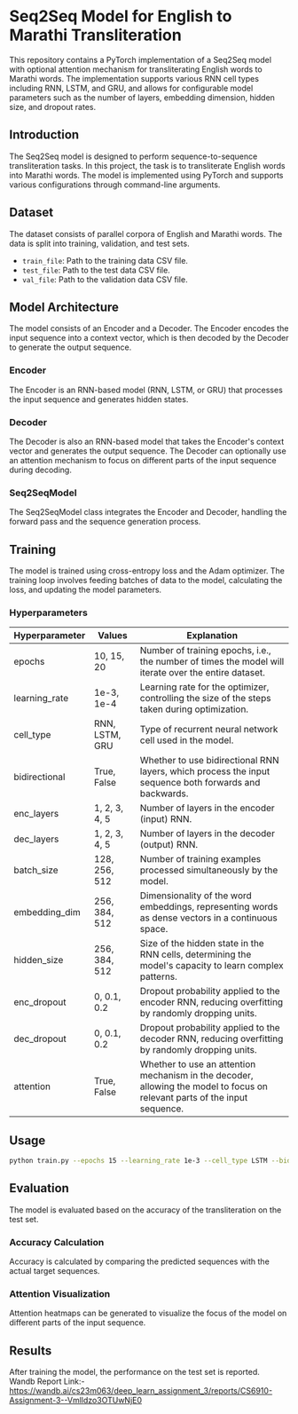 
# Seq2Seq Model for English to Marathi Transliteration

This repository contains a PyTorch implementation of a Seq2Seq model with optional attention mechanism for transliterating English words to Marathi words. The implementation supports various RNN cell types including RNN, LSTM, and GRU, and allows for configurable model parameters such as the number of layers, embedding dimension, hidden size, and dropout rates.


## Introduction

The Seq2Seq model is designed to perform sequence-to-sequence transliteration tasks. In this project, the task is to transliterate English words into Marathi words. The model is implemented using PyTorch and supports various configurations through command-line arguments.

## Dataset

The dataset consists of parallel corpora of English and Marathi words. The data is split into training, validation, and test sets.

- `train_file`: Path to the training data CSV file.
- `test_file`: Path to the test data CSV file.
- `val_file`: Path to the validation data CSV file.

## Model Architecture

The model consists of an Encoder and a Decoder. The Encoder encodes the input sequence into a context vector, which is then decoded by the Decoder to generate the output sequence.

### Encoder

The Encoder is an RNN-based model (RNN, LSTM, or GRU) that processes the input sequence and generates hidden states.

### Decoder

The Decoder is also an RNN-based model that takes the Encoder's context vector and generates the output sequence. The Decoder can optionally use an attention mechanism to focus on different parts of the input sequence during decoding.

### Seq2SeqModel

The Seq2SeqModel class integrates the Encoder and Decoder, handling the forward pass and the sequence generation process.

## Training

The model is trained using cross-entropy loss and the Adam optimizer. The training loop involves feeding batches of data to the model, calculating the loss, and updating the model parameters.

### Hyperparameters

| Hyperparameter  | Values         | Explanation                                                                                         |
|-----------------|----------------|-----------------------------------------------------------------------------------------------------|
| epochs          | 10, 15, 20     | Number of training epochs, i.e., the number of times the model will iterate over the entire dataset.|
| learning_rate   | 1e-3, 1e-4     | Learning rate for the optimizer, controlling the size of the steps taken during optimization.      |
| cell_type       | RNN, LSTM, GRU| Type of recurrent neural network cell used in the model.                                            |
| bidirectional   | True, False    | Whether to use bidirectional RNN layers, which process the input sequence both forwards and backwards.|
| enc_layers      | 1, 2, 3, 4, 5 | Number of layers in the encoder (input) RNN.                                                         |
| dec_layers      | 1, 2, 3, 4, 5 | Number of layers in the decoder (output) RNN.                                                        |
| batch_size      | 128, 256, 512 | Number of training examples processed simultaneously by the model.                                   |
| embedding_dim   | 256, 384, 512 | Dimensionality of the word embeddings, representing words as dense vectors in a continuous space.    |
| hidden_size     | 256, 384, 512 | Size of the hidden state in the RNN cells, determining the model's capacity to learn complex patterns.|
| enc_dropout     | 0, 0.1, 0.2   | Dropout probability applied to the encoder RNN, reducing overfitting by randomly dropping units.      |
| dec_dropout     | 0, 0.1, 0.2   | Dropout probability applied to the decoder RNN, reducing overfitting by randomly dropping units.      |
| attention       | True, False          | Whether to use an attention mechanism in the decoder, allowing the model to focus on relevant parts of the input sequence. |


## Usage
```bash
python train.py --epochs 15 --learning_rate 1e-3 --cell_type LSTM --bidirectional True --enc_layers 1 --dec_layers 1 --batch_size 256 --embedding_dim 512 --hidden_size 384 --enc_dropout 0.2 --dec_dropout 0.1 --attention True
```

## Evaluation

The model is evaluated based on the accuracy of the transliteration on the test set.

### Accuracy Calculation

Accuracy is calculated by comparing the predicted sequences with the actual target sequences.

### Attention Visualization

Attention heatmaps can be generated to visualize the focus of the model on different parts of the input sequence.

## Results

After training the model, the performance on the test set is reported.<br>
Wandb Report Link:-https://wandb.ai/cs23m063/deep_learn_assignment_3/reports/CS6910-Assignment-3--Vmlldzo3OTUwNjE0


